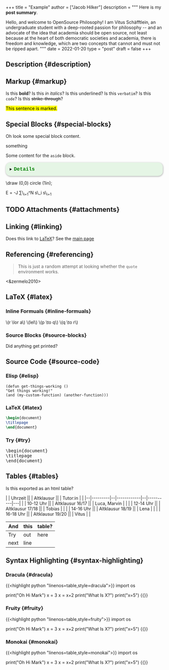 +++
title = "Example"
author = ["Jacob Hilker"]
description = """
  Here is my **post summary**.

  Hello, and welcome to OpenSource Philosophy! I am Vitus Schäfftlein, an undergraduate student with a deep-rooted passion for philosophy -- and an advocate of the idea that academia should be open source, not least because at the heart of both democratic societies and academia, there is freedom and knowledge, which are two concepts that cannot and must not be ripped apart.
  """
date = 2022-01-20
type = "post"
draft = false
+++

## Description {#description}


## Markup {#markup}

Is this **bold**?
Is this _in italics_?
Is this <span class="underline">underlined</span>?
Is this `verbatim`?
Is this `code`?
Is this ~~strike-through~~?

<mark>This sentence is marked.</mark>


## Special Blocks {#special-blocks}

Oh look some special block content.

<div class="BLOCKTAG">
  <div></div>

something

</div>

<aside>
  <aside></aside>

Some content for the `aside` block.

</aside>

<details class="code-details"
                 style ="padding: 1em;
                          background-color: #e5f5e5;
                          /* background-color: pink; */
                          border-radius: 15px;
                          color: hsl(157 75%);
                          font-size: 0.9em;
                          box-shadow: 0.05em 0.1em 5px 0.01em  #00000057;">
                  <summary>
                    <strong>
                      <font face="Courier" size="3" color="green">
                         Details
                      </font>
                    </strong>
                  </summary>

<summary>
This is summary.
</summary>

Here are the details.


</details>

<div class="tikzjax">
  <div></div>

\draw (0,0) circle (1in);

</div>

<div class="katex">
  <div></div>

E = -J &sum;\\<sub>i=1</sub>^N s\\\_i s\\<sub>i+1</sub>

</div>


## <span class="org-todo todo TODO">TODO</span> Attachments {#attachments}


## Linking {#linking}

Does this link to [LaTeX](#latex)?
See the [main page](http://localhost:1313/)


## Referencing {#referencing}

> This is just a random attempt at looking whether the `quote` environment works.

<&zermelo2010>


## LaTeX {#latex}


### Inline Formuals {#inline-formuals}

\\(r \lor a\\)
\\(lel\\)
\\(p \to q\\)
\\(q \to r\\)


### Source Blocks {#source-blocks}

Did anything get printed?


## Source Code {#source-code}


### Elisp {#elisp}

```elisp
(defun get-things-working ()
"Get things working!"
(and (my-custom-function) (another-function)))
```


### LaTeX {#latex}

```LaTeX
\begin{document}
\titlepage
\end{document}
```


### Try {#try}

<pre>
\begin{document}
\titlepage
\end{document}
</pre>


## Tables {#tables}

Is this exported as an html table?

|  | Uhrzeit ||  | Altklausur ||  | Tutor:in |   |
|--|---------|--|------------|--|----------|---|
|  | 10-12 Uhr ||  | Altklausur 16/17 ||  | Luca, Marvin |   |
|  | 12-14 Uhr ||  | Altklausur 17/18 ||  | Tobias |   |
|  | 14-16 Uhr ||  | Altklausur 18/19 ||  | Lena |   |
|  | 16-18 Uhr ||  | Altklausur 19/20 ||  | Vitus |   |

| And  | this | table? |
|------|------|--------|
| Try  | out  | here   |
| next | line |        |


## Syntax Highlighting {#syntax-highlighting}


### Dracula {#dracula}

{{<highlight python "linenos=table,style=dracula">}}
import os

print("Oh Hi Mark")
x = 3
x = x+2
print("What Is X?")
print("x=5")
{{</highlight>}}


### Fruity {#fruity}

{{<highlight python "linenos=table,style=fruity">}}
import os

print("Oh Hi Mark")
x = 3
x = x+2
print("What Is X?")
print("x=5")
{{</highlight>}}


### Monokai {#monokai}

{{<highlight python "linenos=table,style=monokai">}}
import os

print("Oh Hi Mark")
x = 3
x = x+2
print("What Is X?")
print("x=5")
{{</highlight>}}